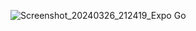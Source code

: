 ![Screenshot_20240326_212419_Expo Go](https://github.com/231108leeseonwoo/lee-test/assets/139947485/c867650a-c6e3-4e82-b5f4-fb7d5497abb9)
